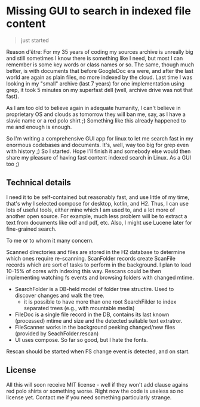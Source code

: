 # Missing GUI to search in indexed file content

> just started

Reason d'être: For my 35 years of coding my sources archive is unreally big and still sometimes
I know there is something like I need, but most I can remember is some key words or class names
or so. The same, though much better, is with documents that before GoogleDoc era were, and after
the last world are again as plain files, no more indexed by the cloud. Last time I was looking in my "small"
archive (last 7 years) for one implementation using grep, it took 5 minutes on my superfast dell (well, archive
drive was not that fast).

As I am too old to believe again in adequate humanity, I can't believe in proprietary OS and
clouds as tomorrow they will ban me, say, as I have a slavic name or a red polo shirt ;) Something like this already happened to me and enough is enough.

So I'm writing a comprehensive GUI app for linux to let me search fast in my enormous codebases and 
documents. It's, well, way too big for grep even with history ;) So I started. Hope I'll finish it and somebody else would then share my pleasure of having fast content indexed search in Linux. As a GUI too ;)

## Technical details

I need it to be self-contained but reasonably fast, and use little of my time, that's why I selected compose for desktop, kotlin, and H2. Thus, I can use lots of useful tools, either mine which I am used to, and a lot more of another open source. For example, much less problem will be to extract a text from documents like odf and pdf, etc. Also, I might use Lucene later for fine-grained search. 

To me or to whom it many concern.

Scanned directories and files are stored in the H2 database to determine which ones require re-scanning.
ScanFolder records create ScanFile records which are sort of tasks to perform in the background. I plan to load 10-15% of cores with indexing this way. Rescans could be then implementing watching fs events and browsing folders with changed mtime.

- SearchFolder is a DB-held model of folder tree structire. Used to discover changes and walk the tree.
  - it is possible to have more than one root SearchFilder to index separated trees (e.g., with mountable media)
- FileDoc is a single file record in the DB, contains its last known (processed) mtime and size and the detected suitable text extratror.
- FileScanner works in the background peeking changed/new files (provided by SeachFolder.rescan)
- UI uses compose. So far so good, but I hate the fonts.

Rescan should be started when FS change event is detected, and on start.

## License

All this will soon receive MIT license - well if they won't add clause agains red polo shirts or something worse. Right now the code is useless so no license yet. Contact me if you need something particularly strange.